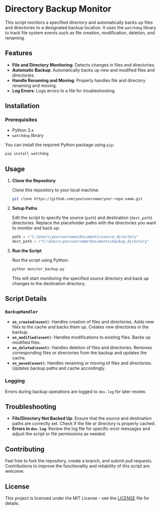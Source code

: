 
# Directory Backup Monitor

This script monitors a specified directory and automatically backs up files and directories to a designated backup location. It uses the `watchdog` library to track file system events such as file creation, modification, deletion, and renaming.

## Features

- **File and Directory Monitoring**: Detects changes in files and directories.
- **Automatic Backup**: Automatically backs up new and modified files and directories.
- **Handle Renaming and Moving**: Properly handles file and directory renaming and moving.
- **Log Errors**: Logs errors to a file for troubleshooting.

## Installation

### Prerequisites

- Python 3.x
- `watchdog` library

You can install the required Python package using `pip`:

```bash
pip install watchdog
```

## Usage

1. **Clone the Repository**

   Clone this repository to your local machine:

   ```bash
   git clone https://github.com/yourusername/your-repo-name.git
   ```

2. **Setup Paths**

   Edit the script to specify the source (`path`) and destination (`dest_path`) directories. Replace the placeholder paths with the directories you want to monitor and back up:

   ```python
   path = r"C:\Users\yourusername\Documents\source_directory"
   dest_path = r"C:\Users\yourusername\Documents\backup_directory"
   ```

3. **Run the Script**

   Run the script using Python:

   ```bash
   python monitor_backup.py
   ```

   This will start monitoring the specified source directory and back up changes to the destination directory.

## Script Details

### `BackupHandler`

- **`on_created(event)`**: Handles creation of files and directories. Adds new files to the cache and backs them up. Creates new directories in the backup.
- **`on_modified(event)`**: Handles modifications to existing files. Backs up modified files.
- **`on_deleted(event)`**: Handles deletion of files and directories. Removes corresponding files or directories from the backup and updates the cache.
- **`on_moved(event)`**: Handles renaming or moving of files and directories. Updates backup paths and cache accordingly.

### Logging

Errors during backup operations are logged to `dev.log` for later review.

## Troubleshooting

- **File/Directory Not Backed Up**: Ensure that the source and destination paths are correctly set. Check if the file or directory is properly cached.
- **Errors in `dev.log`**: Review the log file for specific error messages and adjust the script or file permissions as needed.

## Contributing

Feel free to fork the repository, create a branch, and submit pull requests. Contributions to improve the functionality and reliability of this script are welcome.

## License

This project is licensed under the MIT License - see the [LICENSE](LICENSE) file for details.
